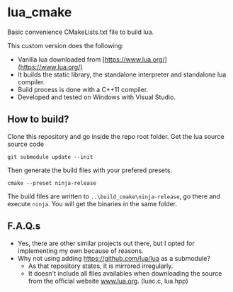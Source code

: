 # lua_cmake

Basic convenience CMakeLists.txt file to build lua.

This custom version does the following:

- Vanilla lua downloaded from [https://www.lua.org/](https://www.lua.org/)
- It builds the static library, the standalone interpreter and standalone lua compiler.
- Build process is done with a C++11 compiler.
- Developed and tested on Windows with Visual Studio.

## How to build?

Clone this repository and go inside the repo root folder. Get the lua source source code
```
git submodule update --init
```
Then generate the build files with your prefered presets.
```
cmake --preset ninja-release
```
The build files are written to `..\build_cmake\ninja-release`, go there and execute `ninja`. You will get the binaries in the same folder.

## F.A.Q.s

- Yes, there are other similar projects out there, but I opted for implementing my own because of reasons.
- Why not using adding https://github.com/lua/lua as a submodule?
  - As that repository states, it is mirrored irregularly.
  - It doesn't include all files availables when downloading the source from the official website www.lua.org. (luac.c, lua.hpp)

